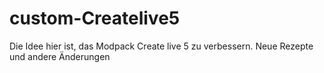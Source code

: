 # custom-Createlive5
Die Idee hier ist, das Modpack Create live 5 zu verbessern.
Neue Rezepte und andere Änderungen
